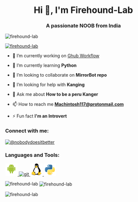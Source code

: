 <h1 align="center">Hi 👋, I'm Firehound-Lab</h1>
<h3 align="center">A passionate NOOB from India</h3>

<p align="left"> <img src="https://komarev.com/ghpvc/?username=firehound-lab&label=Profile%20views&color=0e75b6&style=flat" alt="firehound-lab" /> </p>

<p align="left"> <a href="https://github.com/ryo-ma/github-profile-trophy"><img src="https://github-profile-trophy.vercel.app/?username=firehound-lab" alt="firehound-lab" /></a> </p>

- 🔭 I’m currently working on [Ghub Workflow](https://github.com/FireHound-lab/Mirrorbot-worlflow-V3)

- 🌱 I’m currently learning **Python**

- 👯 I’m looking to collaborate on **MirrorBot repo**

- 🤝 I’m looking for help with **Kanging**

- 💬 Ask me about **How to be a peru Kanger**

- 📫 How to reach me **Machintosh117@protonmail.com**

- ⚡ Fun fact **I'm an Introvert**

<h3 align="left">Connect with me:</h3>
<p align="left">
<a href="https://twitter.com/@nobodydoesitbetter" target="blank"><img align="center" src="https://raw.githubusercontent.com/rahuldkjain/github-profile-readme-generator/master/src/images/icons/Social/twitter.svg" alt="@nobodydoesitbetter" height="30" width="40" /></a>
</p>

<h3 align="left">Languages and Tools:</h3>
<p align="left"> <a href="https://developer.android.com" target="_blank" rel="noreferrer"> <img src="https://raw.githubusercontent.com/devicons/devicon/master/icons/android/android-original-wordmark.svg" alt="android" width="40" height="40"/> </a> <a href="https://git-scm.com/" target="_blank" rel="noreferrer"> <img src="https://www.vectorlogo.zone/logos/git-scm/git-scm-icon.svg" alt="git" width="40" height="40"/> </a> <a href="https://www.linux.org/" target="_blank" rel="noreferrer"> <img src="https://raw.githubusercontent.com/devicons/devicon/master/icons/linux/linux-original.svg" alt="linux" width="40" height="40"/> </a> <a href="https://www.python.org" target="_blank" rel="noreferrer"> <img src="https://raw.githubusercontent.com/devicons/devicon/master/icons/python/python-original.svg" alt="python" width="40" height="40"/> </a> </p>

<p><img align="left" src="https://github-readme-stats.vercel.app/api/top-langs?username=firehound-lab&show_icons=true&locale=en&layout=compact" alt="firehound-lab" /></p>

<p>&nbsp;<img align="center" src="https://github-readme-stats.vercel.app/api?username=firehound-lab&show_icons=true&locale=en" alt="firehound-lab" /></p>

<p><img align="center" src="https://github-readme-streak-stats.herokuapp.com/?user=firehound-lab&" alt="firehound-lab" /></p>
